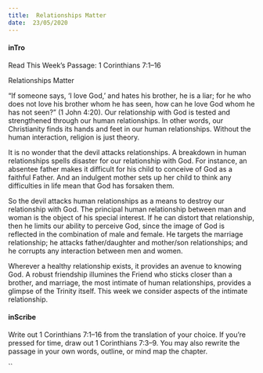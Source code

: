 ```yaml
---
title:  Relationships Matter
date:  23/05/2020
---
```


#### inTro

Read This Week’s Passage: 1 Corinthians 7:1–16

Relationships Matter

“If someone says, ‘I love God,’ and hates his brother, he is a liar; for he who does not love his brother whom he has seen, how can he love God whom he has not seen?” (1 John 4:20). Our relationship with God is tested and strengthened through our human relationships. In other words, our Christianity finds its hands and feet in our human relationships. Without the human interaction, religion is just theory.

It is no wonder that the devil attacks relationships. A breakdown in human relationships spells disaster for our relationship with God. For instance, an absentee father makes it difficult for his child to conceive of God as a faithful Father. And an indulgent mother sets up her child to think any difficulties in life mean that God has forsaken them.

So the devil attacks human relationships as a means to destroy our relationship with God. The principal human relationship between man and woman is the object of his special interest. If he can distort that relationship, then he limits our ability to perceive God, since the image of God is reflected in the combination of male and female. He targets the marriage relationship; he attacks father/daughter and mother/son relationships; and he corrupts any interaction between men and women.

Wherever a healthy relationship exists, it provides an avenue to knowing God. A robust friendship illumines the Friend who sticks closer than a brother, and marriage, the most intimate of human relationships, provides a glimpse of the Trinity itself. This week we consider aspects of the intimate relationship.

#### inScribe

Write out 1 Corinthians 7:1–16 from the translation of your choice. If you’re pressed for time, draw out 1 Corinthians 7:3–9. You may also rewrite the passage in your own words, outline, or mind map the chapter.

``